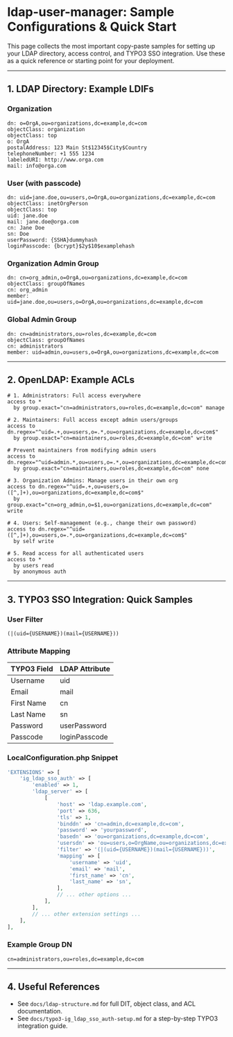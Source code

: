 # ldap-user-manager: Sample Configurations & Quick Start

This page collects the most important copy-paste samples for setting up your LDAP directory, access control, and TYPO3 SSO integration. Use these as a quick reference or starting point for your deployment.

---

## 1. LDAP Directory: Example LDIFs

### Organization
```ldif
dn: o=OrgA,ou=organizations,dc=example,dc=com
objectClass: organization
objectClass: top
o: OrgA
postalAddress: 123 Main St$12345$City$Country
telephoneNumber: +1 555 1234
labeledURI: http://www.orga.com
mail: info@orga.com
```

### User (with passcode)
```ldif
dn: uid=jane.doe,ou=users,o=OrgA,ou=organizations,dc=example,dc=com
objectClass: inetOrgPerson
objectClass: top
uid: jane.doe
mail: jane.doe@orga.com
cn: Jane Doe
sn: Doe
userPassword: {SSHA}dummyhash
loginPasscode: {bcrypt}$2y$10$examplehash
```

### Organization Admin Group
```ldif
dn: cn=org_admin,o=OrgA,ou=organizations,dc=example,dc=com
objectClass: groupOfNames
cn: org_admin
member: uid=jane.doe,ou=users,o=OrgA,ou=organizations,dc=example,dc=com
```

### Global Admin Group
```ldif
dn: cn=administrators,ou=roles,dc=example,dc=com
objectClass: groupOfNames
cn: administrators
member: uid=admin,ou=users,o=OrgA,ou=organizations,dc=example,dc=com
```

---

## 2. OpenLDAP: Example ACLs

```
# 1. Administrators: Full access everywhere
access to *
  by group.exact="cn=administrators,ou=roles,dc=example,dc=com" manage

# 2. Maintainers: Full access except admin users/groups
access to dn.regex="^uid=.+,ou=users,o=.*,ou=organizations,dc=example,dc=com$"
  by group.exact="cn=maintainers,ou=roles,dc=example,dc=com" write

# Prevent maintainers from modifying admin users
access to dn.regex="^uid=admin.*,ou=users,o=.*,ou=organizations,dc=example,dc=com$"
  by group.exact="cn=maintainers,ou=roles,dc=example,dc=com" none

# 3. Organization Admins: Manage users in their own org
access to dn.regex="^uid=.+,ou=users,o=([^,]+),ou=organizations,dc=example,dc=com$"
  by group.exact="cn=org_admin,o=$1,ou=organizations,dc=example,dc=com" write

# 4. Users: Self-management (e.g., change their own password)
access to dn.regex="^uid=([^,]+),ou=users,o=.*,ou=organizations,dc=example,dc=com$"
  by self write

# 5. Read access for all authenticated users
access to *
  by users read
  by anonymous auth
```

---

## 3. TYPO3 SSO Integration: Quick Samples

### User Filter
```
(|(uid={USERNAME})(mail={USERNAME}))
```

### Attribute Mapping
| TYPO3 Field   | LDAP Attribute |
|--------------|---------------|
| Username     | uid           |
| Email        | mail          |
| First Name   | cn            |
| Last Name    | sn            |
| Password     | userPassword  |
| Passcode     | loginPasscode |

### LocalConfiguration.php Snippet
```php
'EXTENSIONS' => [
    'ig_ldap_sso_auth' => [
        'enabled' => 1,
        'ldap_server' => [
            [
                'host' => 'ldap.example.com',
                'port' => 636,
                'tls' => 1,
                'binddn' => 'cn=admin,dc=example,dc=com',
                'password' => 'yourpassword',
                'basedn' => 'ou=organizations,dc=example,dc=com',
                'usersdn' => 'ou=users,o=OrgName,ou=organizations,dc=example,dc=com',
                'filter' => '(|(uid={USERNAME})(mail={USERNAME}))',
                'mapping' => [
                    'username' => 'uid',
                    'email' => 'mail',
                    'first_name' => 'cn',
                    'last_name' => 'sn',
                ],
                // ... other options ...
            ],
        ],
        // ... other extension settings ...
    ],
],
```

### Example Group DN
```
cn=administrators,ou=roles,dc=example,dc=com
```

---

## 4. Useful References
- See `docs/ldap-structure.md` for full DIT, object class, and ACL documentation.
- See `docs/typo3-ig_ldap_sso_auth-setup.md` for a step-by-step TYPO3 integration guide. 